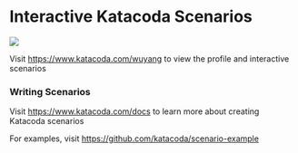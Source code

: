 # Interactive Katacoda Scenarios

[![](http://shields.katacoda.com/katacoda/wuyang/count.svg)](https://www.katacoda.com/wuyang "Get your profile on Katacoda.com")

Visit https://www.katacoda.com/wuyang to view the profile and interactive scenarios

### Writing Scenarios
Visit https://www.katacoda.com/docs to learn more about creating Katacoda scenarios

For examples, visit https://github.com/katacoda/scenario-example
